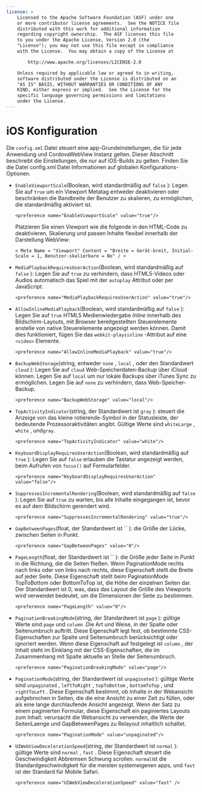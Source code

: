 ```yaml
---
license: >
    Licensed to the Apache Software Foundation (ASF) under one
    or more contributor license agreements.  See the NOTICE file
    distributed with this work for additional information
    regarding copyright ownership.  The ASF licenses this file
    to you under the Apache License, Version 2.0 (the
    "License"); you may not use this file except in compliance
    with the License.  You may obtain a copy of the License at

        http://www.apache.org/licenses/LICENSE-2.0

    Unless required by applicable law or agreed to in writing,
    software distributed under the License is distributed on an
    "AS IS" BASIS, WITHOUT WARRANTIES OR CONDITIONS OF ANY
    KIND, either express or implied.  See the License for the
    specific language governing permissions and limitations
    under the License.
---
```


# iOS Konfiguration

Die `config.xml` Datei steuert eine app-Grundeinstellungen, die für jede Anwendung und CordovaWebView Instanz gelten. Dieser Abschnitt beschreibt die Einstellungen, die nur auf iOS-Builds zu gelten. Finden Sie die Datei config.xml Datei Informationen auf globalen Konfigurations-Optionen.

*   `EnableViewportScale`(Boolean, wird standardmäßig auf `false` ): Legen Sie auf `true` um ein Viewport Metatag entweder deaktivieren oder beschränken die Bandbreite der Benutzer zu skalieren, zu ermöglichen, die standardmäßig aktiviert ist.
    
        <preference name="EnableViewportScale" value="true"/>
        
    
    Platzieren Sie einen Viewport wie die folgende in den HTML-Code zu deaktivieren, Skalierung und passen Inhalte flexibel innerhalb der Darstellung WebView:
    
        < Meta Name = "Viewport" Content = "Breite = Gerät-breit, Initial-Scale = 1, Benutzer-skalierbare = No" / >
        

*   `MediaPlaybackRequiresUserAction`(Boolean, wird standardmäßig auf `false` ): Legen Sie auf `true` zu verhindern, dass HTML5-Videos oder Audios automatisch das Spiel mit der `autoplay` Attribut oder per JavaScript.
    
        <preference name="MediaPlaybackRequiresUserAction" value="true"/>
        

*   `AllowInlineMediaPlayback`(Boolean, wird standardmäßig auf `false` ): Legen Sie auf `true` HTML5 Medienwiedergabe *Inline* innerhalb des Bildschirm-Layouts, mit Browser bereitgestellten Steuerelemente anstelle von native Steuerelemente angezeigt werden können. Damit dies funktioniert, fügen Sie das `webkit-playsinline` -Attribut auf eine `<video>` Elemente.
    
        <preference name="AllowInlineMediaPlayback" value="true"/>
        

*   `BackupWebStorage`(string, entweder `none` , `local` , oder den Standardwert `cloud` ): Legen Sie auf `cloud` Web-Speicherdaten-Backup über iCloud können. Legen Sie auf `local` um nur lokale Backups über iTunes Sync zu ermöglichen. Legen Sie auf `none` zu verhindern, dass Web-Speicher-Backup.
    
        <preference name="BackupWebStorage" value="local"/>
        

*   `TopActivityIndicator`(string, der Standardwert ist `gray` ): steuert die Anzeige von das kleine rotierende-Symbol in der Statusleiste, der bedeutende Prozessoraktivitäten angibt. Gültige Werte sind `whiteLarge` , `white` , und`gray`.
    
        <preference name="TopActivityIndicator" value="white"/>
        

*   `KeyboardDisplayRequiresUserAction`(Boolean, wird standardmäßig auf `true` ): Legen Sie auf `false` erlauben die Tastatur angezeigt werden, beim Aufrufen von `focus()` auf Formularfelder.
    
        <preference name="KeyboardDisplayRequiresUserAction" value="false"/>
        

*   `SuppressesIncrementalRendering`(Boolean, wird standardmäßig auf `false` ): Legen Sie auf `true` zu warten, bis alle Inhalte eingegangen ist, bevor es auf dem Bildschirm gerendert wird.
    
        <preference name="SuppressesIncrementalRendering" value="true"/>
        

*   `GapBetweenPages`(float, der Standardwert ist `` ): die Größe der Lücke, zwischen Seiten in Punkt.
    
        <preference name="GapBetweenPages" value="0"/>
        

*   `PageLength`(float, der Standardwert ist `` ): die Größe jeder Seite in Punkt in die Richtung, die die Seiten fließen. Wenn PaginationMode rechts nach links oder von links nach rechts, diese Eigenschaft stellt die Breite auf jeder Seite. Diese Eigenschaft stellt beim PaginationMode TopToBottom oder BottomToTop ist, die Höhe der einzelnen Seiten dar. Der Standardwert ist 0, was, dass das Layout die Größe des Viewports wird verwendet bedeutet, um die Dimensionen der Seite zu bestimmen.
    
        <preference name="PageLength" value="0"/>
        

*   `PaginationBreakingMode`(string, der Standardwert ist `page` ): gültige Werte sind `page` und `column` .Die Art und Weise, in der Spalte oder Seitenumbruch auftritt. Diese Eigenschaft legt fest, ob bestimmte CSS-Eigenschaften zur Spalte und Seitenumbruch berücksichtigt oder ignoriert werden. Wenn diese Eigenschaft auf festgelegt ist `column` , der Inhalt steht im Einklang mit der CSS-Eigenschaften, die im Zusammenhang mit Spalte aktuelle an Stelle der Seitenumbruch.
    
        <preference name="PaginationBreakingMode" value="page"/>
        

*   `PaginationMode`(string, der Standardwert ist `unpaginated` ): gültige Werte sind `unpaginated` , `leftToRight` , `topToBottom` , `bottomToTop` , und `rightToLeft` . Diese Eigenschaft bestimmt, ob Inhalte in der Webansicht aufgebrochen in Seiten, die die eine Ansicht zu einer Zeit zu füllen, oder als eine lange durchlaufende Ansicht angezeigt. Wenn der Satz zu einem paginierten Formular, diese Eigenschaft ein paginiertes Layouts zum Inhalt: verursacht die Webansicht zu verwenden, die Werte der SeitenLaenge und GapBetweenPages zu Relayout inhaltlich schaltet.
    
        <preference name="PaginationMode" value="unpaginated"/>
        

*   `UIWebViewDecelerationSpeed`(string, der Standardwert ist `normal` ): gültige Werte sind `normal` , `fast` . Diese Eigenschaft steuert die Geschwindigkeit Abbremsen Schwung scrollen. `normal`ist die Standardgeschwindigkeit für die meisten systemeigenen apps, und `fast` ist der Standard für Mobile Safari.
    
        <preference name="UIWebViewDecelerationSpeed" value="fast" />